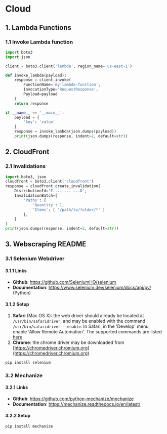 # Cloud

## 1. Lambda Functions

### 1.1 Invoke Lambda function

```python
import boto3
import json

client = boto3.client('lambda', region_name='us-east-1')

def invoke_lambda(payload):
    response = client.invoke(
        FunctionName='my-lambda-function',
        InvocationType='RequestResponse',
        Payload=payload
    )
    return response

if __name__ == '__main__':
    payload = {
        'key': 'value'
    }
    response = invoke_lambda(json.dumps(payload))
    print(json.dumps(response, indent=2, default=str))
```


## 2. CloudFront

### 2.1 Invalidations

```python
import boto3, json
cloudfront = boto3.client('cloudfront')
response = cloudfront.create_invalidation(
    DistributionId='E............D',
    InvalidationBatch={
        'Paths': {
            'Quantity': 1,
            'Items': [ '/path/to/folder/*' ]
        },
    }
)
print(json.dumps(response, indent=2, default=str))
```


## 3. Webscraping README

### 3.1 Selenium Webdriver

#### 3.1.1 Links

- **Github**: https://github.com/SeleniumHQ/selenium
- **Documentation**: https://www.selenium.dev/selenium/docs/api/py/ (Python)

#### 3.1.2 Setup

1. **Safari** (Mac OS X): the web driver should already be located at `/usr/bin/safaridriver`, and may be enabled with the command `/usr/bin/safaridriver --enable`. In Safari, in the 'Develop' menu, enable 'Allow Remote Automation'.  The supported commands are listed [here](https://developer.apple.com/documentation/webkit/macos_webdriver_commands_for_safari_12_and_later)
2. **Chrome**: the chrome driver may be downloaded from [https://chromedriver.chromium.org](https://chromedriver.chromium.org)

```bash
pip install selenium
```


### 3.2 Mechanize

#### 3.2.1 Links

- **Github**: https://github.com/python-mechanize/mechanize
- **Documentation**: https://mechanize.readthedocs.io/en/latest/

#### 3.2.2 Setup

```bash
pip install mechanize
```
